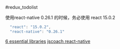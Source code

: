 #redux_todolist

使用react-native 0.26.1 的时候，务必使用 react 15.0.2
```javascript
  "react": "15.0.2",
  "react-native": "0.26.1"
```
[6 essential libraries](https://blog.redradix.com/6-essential-libraries-to-use-on-your-next-react-native-app/)
[jscoach react-native](https://js.coach/react-native)
